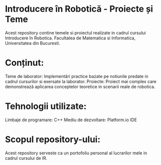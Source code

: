 # Introducere în Robotică - Proiecte și Teme
Acest repository contine temele si proiectul realizate in cadrul cursului Introducere în Robotica.
Facultatea de Matematica si Informatica, Universitatea din Bucuresti.

# Conținut:
Teme de laborator: Implementări practice bazate pe notiunile predate in cadrul cursurilor si exersate la laborator.
Proiecte: Proiect mai complex care demonstrează aplicarea conceptelor teoretice in scenarii reale de robotica.

# Tehnologii utilizate:
Limbaje de programare: C++
Mediu de dezvoltare: Platform.io IDE

# Scopul repository-ului:
Acest repository serveste ca un portofoliu personal al lucrarilor mele in cadrul cursului de IR.
